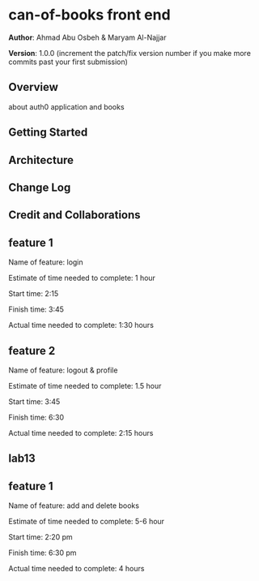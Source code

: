 # can-of-books front end

**Author**: Ahmad Abu Osbeh & Maryam Al-Najjar

**Version**: 1.0.0 (increment the patch/fix version number if you make more commits past your first submission)

## Overview
about auth0 application and books

## Getting Started
<!-- What are the steps that a user must take in order to build this app on their own machine and get it running? -->

## Architecture
<!-- Provide a detailed description of the application design. What technologies (languages, libraries, etc) you're using, and any other relevant design information. -->

## Change Log
<!-- Use this area to document the iterative changes made to your application as each feature is successfully implemented. Use time stamps. Here's an example:

01-01-2001 4:59pm - Application now has a fully-functional express server, with a GET route for the location resource. -->

## Credit and Collaborations
<!-- Give credit (and a link) to other people or resources that helped you build this application. -->

## feature 1
Name of feature: login

Estimate of time needed to complete: 1 hour

Start time: 2:15

Finish time: 3:45

Actual time needed to complete: 1:30 hours

## feature 2
Name of feature: logout & profile

Estimate of time needed to complete: 1.5 hour

Start time: 3:45

Finish time: 6:30

Actual time needed to complete: 2:15 hours

## lab13
## feature 1
Name of feature: add and delete books

Estimate of time needed to complete: 5-6 hour

Start time: 2:20 pm

Finish time: 6:30 pm

Actual time needed to complete: 4 hours